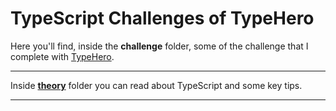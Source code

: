 # TypeScript Challenges of TypeHero

Here you'll find, inside the **challenge** folder, some of the challenge that I complete with [TypeHero](https://typehero.dev/).

---

Inside [**theory**](https://github.com/eugenia1984/typescript/tree/main/type-hero/theory) folder you can read about TypeScript and some key tips.

---
